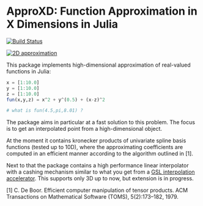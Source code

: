 


# ApproXD: Function Approximation in X Dimensions in Julia 

[![Build Status](https://travis-ci.org/floswald/ApproXD.jl.png?branch=master)](https://travis-ci.org/floswald/ApproXD.jl)

<!-- [![Coverage Status](https://coveralls.io/repos/floswald/BSplines.jl/badge.png)](https://coveralls.io/r/floswald/BSplines.jl) -->


[![2D approximation](https://dl.dropboxusercontent.com/u/109115/BSplines.jl/approx.png)]()

This package implements high-dimensional approximation of real-valued functions in Julia:

```julia
x = [1:10.0]
y = [1:10.0]
z = [1:10.0]
fun(x,y,z) = x^2 + y^(0.5) + (x-z)^2

# what is fun(4.5,pi,8.01) ?
```

The package aims in particular at a fast solution to this problem. The focus is to get an interpolated point from a high-dimensional object.

At the moment it contains kronecker products of univariate spline basis functions (tested up to 10D), where the approximating coefficients are computed in an efficient manner according to the algorithm outlined in [1]. 

Next to that the package contains a high performance linear interpolator with a cashing mechanism similar to what you get from a [GSL interpolation accelerator](https://www.gnu.org/software/gsl/manual/html_node/Index-Look_002dup-and-Acceleration.html). This supports only 3D up to now, but extension is in progress.

[1] C. De Boor. Efficient computer manipulation of tensor products. ACM Transactions on Mathematical Software (TOMS), 5(2):173–182, 1979.


